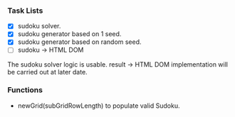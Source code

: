 ### Task Lists

- [x] sudoku solver.
- [x] sudoku generator based on 1 seed.
- [x] sudoku generator based on random seed.
- [ ] sudoku -> HTML DOM

The sudoku solver logic is usable. result -> HTML DOM implementation will be carried out at later date.

### Functions

- newGrid(subGridRowLength) to populate valid Sudoku.